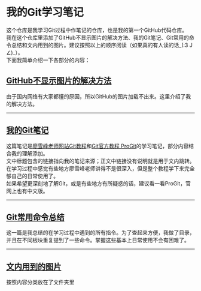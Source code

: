 # 我的Git学习笔记
这个仓库是我学习Git过程中作笔记的仓库，也是我的第一个GitHub代码仓库。  
我在这个仓库里添加了GitHub不显示图片的解决方法、我的Git笔记、Git常用的命令总结和文内用到的图片。建议按照以上的顺序阅读（如果真的有人读的话\_(:3 J ∠)_）。  
下面我简单介绍一下各部分的内容：

## [GitHub不显示图片的解决方法](GitHub不显示图片的解决办法.md)
由于国内网络有大家都懂的原因，所以GitHub的图片加载不出来。这里介绍了我的解决方法。

---
## [我的Git笔记](gitNote.md)
这篇笔记是[廖雪峰老师网站Git教程](https://www.liaoxuefeng.com/wiki/896043488029600)和[Git官方教程 ProGit](https://git-scm.com/book/zh/v2)的学习笔记，部分内容结合我的理解添加。  
文中标题包含的链接指向我的笔记来源；正文中链接没有说明就是用于文内跳转。  
在学习过程中感觉有些地方廖雪峰老师讲得不是很深入，但是整个教程学下来完全够自己的日常使用了。  
如果希望更深刻地了解Git，或是有些地方有所疑惑的话，建议看一看ProGit，官网上也有中文版。  

---
## [Git常用命令总结](instructions.md)
这一篇是我总结的在学习过程中遇到的所有指令。为了查起来方便，我做了目录，并且在不同板块重复提到了一些命令。掌握这些基本上日常使用不会有困难了。

---
## [文内用到的图片](images/)
按照内容分类放在了文件夹里